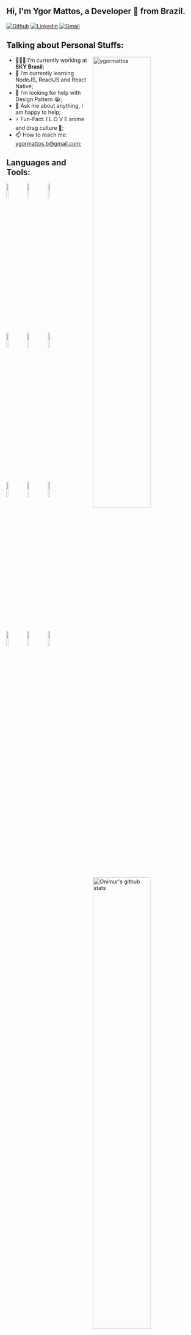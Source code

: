 <!-- Your title -->
## Hi, I'm Ygor Mattos, a Developer 🚀 from Brazil.

<!-- Your badges
You can use the website to generate badges: https://shields.io/
-->

[![Github](https://img.shields.io/badge/-Github-000?style=flat&logo=Github&logoColor=white)](https://github.com/ygortfive)
[![Linkedin](https://img.shields.io/badge/-LinkedIn-blue?style=flat&logo=Linkedin&logoColor=white)](https://www.linkedin.com/in/ygor-mattos-720b63147/)
[![Gmail](https://img.shields.io/badge/-Gmail-c14438?style=flat&logo=Gmail&logoColor=white)](mailto:ygormattos.b@gmail.com)


<!-- Talking about you -->
## **Talking about Personal Stuffs:**

<!-- Any image aligned to the right. Beware the width -->
<img width="55%" align="right" alt="ygormattos" src="https://i.ibb.co/qgTMyPj/ygu.jpg" />

- 👨🏽‍💻 I’m currently working at **SKY Brasil**;
- 🌱 I’m currently learning NodeJS, ReactJS and React Native; 
- 🤔 I’m looking for help with Design Pattern 😭;
- 💬 Ask me about anything, I am happy to help;
- ⚡️ Fun-Fact: I L O V E anime and drag culture 💜️;
- 📫 How to reach me: ygormattos.b@gmail.com;

## **Languages and Tools:**

<!-- Your github readme stats
You can use this api: https://github.com/anuraghazra/github-readme-stats
-->
<p>
    <img width="55%" align="right" alt="Onimur's github stats" src="https://github-readme-stats.vercel.app/api?username=ygortfive&show_icons=true&hide_border=true" />
  
  <!-- Your languages and tools. Be careful with the alignment. 
  You can use this sites to get logos: https://www.vectorlogo.zone or https://simpleicons.org/
  -->
  <code><img width="10%" src="https://www.vectorlogo.zone/logos/javascript/javascript-ar21.svg"></code>
  <code><img width="10%" src="https://www.vectorlogo.zone/logos/nodejs/nodejs-ar21.svg"></code>
  <code><img width="10%" src="https://www.vectorlogo.zone/logos/reactjs/reactjs-ar21.svg"></code>
  <br />
  <code><img width="10%" src="https://www.vectorlogo.zone/logos/typescriptlang/typescriptlang-ar21.svg"></code>
  <code><img width="10%" src="https://www.vectorlogo.zone/logos/expressjs/expressjs-ar21.svg"></code>
  <code><img width="10%" src="https://www.vectorlogo.zone/logos/json/json-ar21.svg"></code>
  <br />
  <code><img width="10%" src="https://www.vectorlogo.zone/logos/mysql/mysql-ar21.svg"></code>
  <code><img width="10%" src="https://www.vectorlogo.zone/logos/mongodb/mongodb-ar21.svg"></code>
  <code><img width="10%" src="https://www.vectorlogo.zone/logos/postgresql/postgresql-ar21.svg"></code>
  <br />
  <code><img width="10%" src="https://www.vectorlogo.zone/logos/git-scm/git-scm-ar21.svg"></code>
  <code><img width="10%" src="https://www.vectorlogo.zone/logos/getpostman/getpostman-ar21.svg"></code>
  <code><img width="10%" src="https://www.vectorlogo.zone/logos/linux/linux-ar21.svg"></code>

</p>


